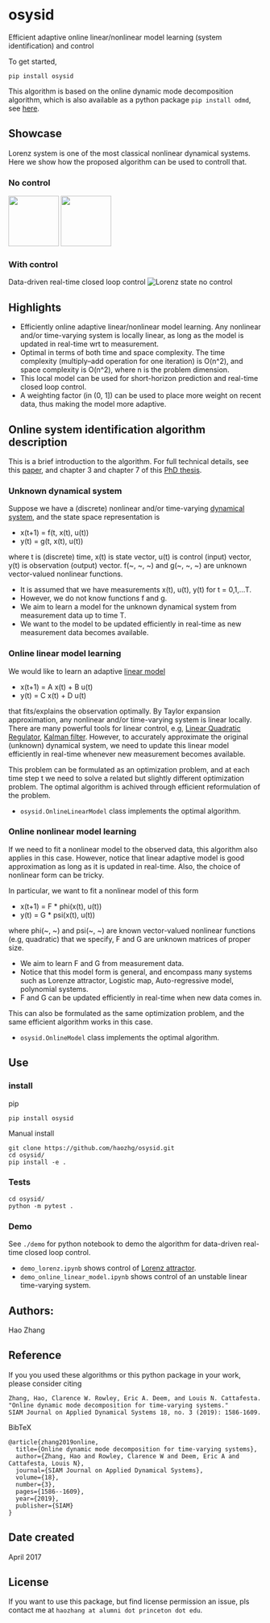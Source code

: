 # osysid
Efficient adaptive online linear/nonlinear model learning (system identification) and control

To get started,
```
pip install osysid
```
This algorithm is based on the online dynamic mode decomposition algorithm, which is also available as a python package `pip install odmd`, see [here](https://github.com/haozhg/odmd).

## Showcase
Lorenz system is one of the most classical nonlinear dynamical systems. Here we show how the proposed algorithm can be used to controll that.

### No control
<p float="left">
  <img src="https://github.com/haozhg/osysid/blob/master/assets/lorenz_state.png" width="100" />
  <img src="https://github.com/haozhg/osysid/blob/master/assets/lorenz_control.png" width="100" /> 
</p>

### With control
Data-driven real-time closed loop control
![Lorenz state no control](https://github.com/haozhg/osysid/blob/master/assets/lorenz_state.png)


## Highlights
- Efficiently online adaptive linear/nonlinear model learning. Any nonlinear and/or time-varying system is locally linear, as long as the model is updated in real-time wrt to measurement.
- Optimal in terms of both time and space complexity. The time complexity (multiply–add operation for one iteration) is O(n^2), and space complexity is O(n^2), where n is the problem dimension.
- This local model can be used for short-horizon prediction 
and real-time closed loop control.
- A weighting factor (in (0, 1]) can be used to place more weight on recent data, thus making the model more adaptive.

## Online system identification algorithm description
This is a brief introduction to the algorithm. For full technical details, see this [paper](https://epubs.siam.org/doi/pdf/10.1137/18M1192329), and chapter 3 and chapter 7 of this [PhD thesis](http://arks.princeton.edu/ark:/88435/dsp0108612r49q).

### Unknown dynamical system
Suppose we have a (discrete) nonlinear and/or time-varying [dynamical system](https://en.wikipedia.org/wiki/State-space_representation), and the state space representation is
- x(t+1) = f(t, x(t), u(t))
- y(t) = g(t, x(t), u(t))

where t is (discrete) time, x(t) is state vector, u(t) is control (input) vector, y(t) is observation (output) vector. f(~, ~, \~) and g(~, ~, \~) are unknown vector-valued nonlinear functions.

- It is assumed that we have measurements x(t), u(t), y(t) for t = 0,1,...T. 
- However, we do not know functions f and g. 
- We aim to learn a model for the unknown dynamical system from measurement data up to time T.
- We want to the model to be updated efficiently in real-time as new measurement data becomes available.

### Online linear model learning
We would like to learn an adaptive [linear model](https://en.wikipedia.org/wiki/State-space_representation)
- x(t+1) = A x(t) + B u(t)
- y(t) = C x(t) + D u(t)

that fits/explains the observation optimally. By Taylor expansion approximation, any nonlinear and/or time-varying system is linear locally. There are many powerful tools for linear control, e.g, [Linear Quadratic Regulator](https://en.wikipedia.org/wiki/Linear%E2%80%93quadratic_regulator), [Kalman filter](https://en.wikipedia.org/wiki/Kalman_filter). However, to accurately approximate the original (unknown) dynamical system, we need to update this linear model efficiently in real-time whenever new measurement becomes available.

This problem can be formulated as an optimization problem, and at each time step t we need to solve a related but slightly different optimization problem. The optimal algorithm is achived through efficient reformulation of the problem. 

- `osysid.OnlineLinearModel` class implements the optimal algorithm.

### Online nonlinear model learning
If we need to fit a nonlinear model to the observed data, this algorithm also applies in this case. However, notice that linear adaptive model is good approximation as long as it is updated in real-time. Also, the choice of nonlinear form can be tricky.

In particular, we want to fit a nonlinear model of this form
- x(t+1) = F * phi(x(t), u(t))
- y(t) = G * psi(x(t), u(t))

where phi(~, \~) and psi(~, \~) are known vector-valued nonlinear functions (e.g, quadratic) that we specify, F and G are unknown matrices of proper size. 

- We aim to learn F and G from measurement data. 
- Notice that this model form is general, and encompass many systems such as Lorenze attractor, Logistic map, Auto-regressive model, polynomial systems.
- F and G can be updated efficiently in real-time when new data comes in.

This can also be formulated as the same optimization problem, and the same efficient algorithm works in this case.

- `osysid.OnlineModel` class implements the optimal algorithm.

## Use
### install
pip
```
pip install osysid
```

Manual install
```
git clone https://github.com/haozhg/osysid.git
cd osysid/
pip install -e .
```

### Tests
```
cd osysid/
python -m pytest .
```

### Demo
See `./demo` for python notebook to demo the algorithm for data-driven real-time closed loop control.
- `demo_lorenz.ipynb` shows control of [Lorenz attractor](https://en.wikipedia.org/wiki/Lorenz_system).
- `demo_online_linear_model.ipynb` shows control of an unstable linear time-varying system.

## Authors:
Hao Zhang 

## Reference
If you you used these algorithms or this python package in your work, please consider citing

```
Zhang, Hao, Clarence W. Rowley, Eric A. Deem, and Louis N. Cattafesta. 
"Online dynamic mode decomposition for time-varying systems." 
SIAM Journal on Applied Dynamical Systems 18, no. 3 (2019): 1586-1609.
```

BibTeX
```
@article{zhang2019online,
  title={Online dynamic mode decomposition for time-varying systems},
  author={Zhang, Hao and Rowley, Clarence W and Deem, Eric A and Cattafesta, Louis N},
  journal={SIAM Journal on Applied Dynamical Systems},
  volume={18},
  number={3},
  pages={1586--1609},
  year={2019},
  publisher={SIAM}
}
```

## Date created
April 2017

## License
If you want to use this package, but find license permission an issue, pls contact me at `haozhang at alumni dot princeton dot edu`.
